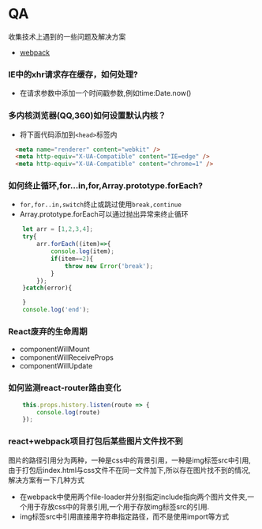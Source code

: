 # QA
收集技术上遇到的一些问题及解决方案
+ [webpack](webpack.md)

### IE中的xhr请求存在缓存，如何处理?
+ 在请求参数中添加一个时间戳参数,例如time:Date.now()
### 多内核浏览器(QQ,360)如何设置默认内核？
+ 将下面代码添加到`<head>`标签内
```html
  <meta name="renderer" content="webkit" />
  <meta http-equiv="X-UA-Compatible" content="IE=edge" />
  <meta http-equiv="X-UA-Compatible" content="chrome=1" />
```
### 如何终止循环,for...in,for,Array.prototype.forEach?
+ `for,for..in,switch`终止或跳过使用`break,continue`
+ Array.prototype.forEach可以通过抛出异常来终止循环
```javascript
    let arr = [1,2,3,4];
    try{
        arr.forEach((item)=>{
            console.log(item);
            if(item==2){
                throw new Error('break');
            }
        });    
    }catch(error){

    }
    console.log('end');
```
### React废弃的生命周期
+ componentWillMount
+ componentWillReceiveProps
+ componentWillUpdate


### 如何监测react-router路由变化
```javascript
    this.props.history.listen(route => {
        console.log(route)
    });
```


### react+webpack项目打包后某些图片文件找不到
图片的路径引用分为两种，一种是css中的背景引用，一种是img标签src中引用,由于打包后index.html与css文件不在同一文件加下,所以存在图片找不到的情况,解决方案有一下几种方式
+ 在webpack中使用两个file-loader并分别指定include指向两个图片文件夹,一个用于存放css中的背景引用,一个用于存放img标签src的引用.
+ img标签src中引用直接用字符串指定路径，而不是使用import等方式





